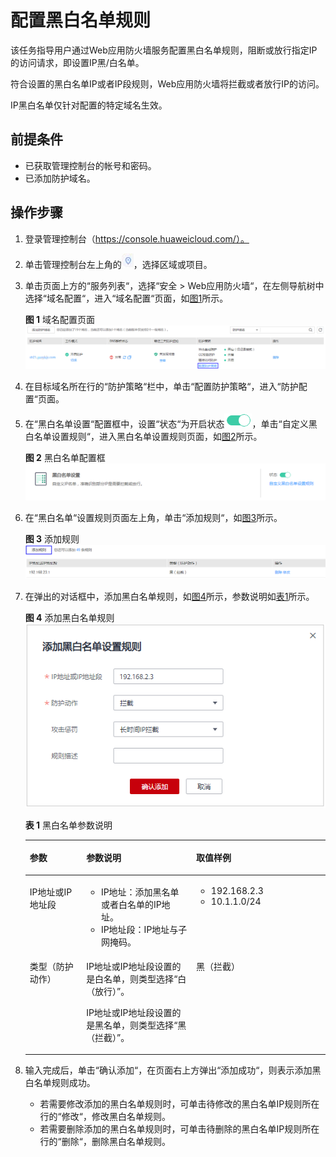 # 配置黑白名单规则<a name="waf_01_0012"></a>

该任务指导用户通过Web应用防火墙服务配置黑白名单规则，阻断或放行指定IP的访问请求，即设置IP黑/白名单。

符合设置的黑白名单IP或者IP段规则，Web应用防火墙将拦截或者放行IP的访问。

IP黑白名单仅针对配置的特定域名生效。

## 前提条件<a name="section2256777914731"></a>

-   已获取管理控制台的帐号和密码。
-   已添加防护域名。

## 操作步骤<a name="section61533550183130"></a>

1.  登录管理控制台（https://console.huaweicloud.com/）。
2.  单击管理控制台左上角的![](figures/选择区域图标.jpg)，选择区域或项目。
3.  单击页面上方的“服务列表“，选择“安全  \>  Web应用防火墙“，在左侧导航树中选择“域名配置“，进入“域名配置“页面，如[图1](#waf_01_0008_fig164792010154510)所示。

    **图 1**  域名配置页面<a name="waf_01_0008_fig164792010154510"></a>  
    ![](figures/域名配置页面-8.png "域名配置页面-8")

4.  在目标域名所在行的“防护策略“栏中，单击“配置防护策略“，进入“防护配置“页面。
5.  在“黑白名单设置“配置框中，设置“状态“为开启状态![](figures/开启图标-13.png)，单击“自定义黑白名单设置规则“，进入黑白名单设置规则页面，如[图2](#fig0358162863015)所示。

    **图 2**  黑白名单配置框<a name="fig0358162863015"></a>  
    ![](figures/黑白名单配置框.png "黑白名单配置框")

6.  在“黑白名单“设置规则页面左上角，单击“添加规则“，如[图3](#fig1102212335)所示。

    **图 3**  添加规则<a name="fig1102212335"></a>  
    ![](figures/添加规则-14.png "添加规则-14")

7.  在弹出的对话框中，添加黑白名单规则，如[图4](#fig22686744114137)所示，参数说明如[表1](#table27095251482)所示。

    **图 4**  添加黑白名单规则<a name="fig22686744114137"></a>  
    ![](figures/添加黑白名单规则.png "添加黑白名单规则")

    **表 1**  黑白名单参数说明

    <a name="table27095251482"></a>
    <table><thead align="left"><tr id="row137101425382"><th class="cellrowborder" valign="top" width="18.81188118811881%" id="mcps1.2.4.1.1"><p id="p7710142515815"><a name="p7710142515815"></a><a name="p7710142515815"></a>参数</p>
    </th>
    <th class="cellrowborder" valign="top" width="36.633663366336634%" id="mcps1.2.4.1.2"><p id="p871117253815"><a name="p871117253815"></a><a name="p871117253815"></a>参数说明</p>
    </th>
    <th class="cellrowborder" valign="top" width="44.554455445544555%" id="mcps1.2.4.1.3"><p id="p1571112518818"><a name="p1571112518818"></a><a name="p1571112518818"></a>取值样例</p>
    </th>
    </tr>
    </thead>
    <tbody><tr id="row20711192519818"><td class="cellrowborder" valign="top" width="18.81188118811881%" headers="mcps1.2.4.1.1 "><p id="p77111025289"><a name="p77111025289"></a><a name="p77111025289"></a>IP地址或IP地址段</p>
    </td>
    <td class="cellrowborder" valign="top" width="36.633663366336634%" headers="mcps1.2.4.1.2 "><a name="ul129831037141019"></a><a name="ul129831037141019"></a><ul id="ul129831037141019"><li>IP地址：添加黑名单或者白名单的IP地址。</li><li>IP地址段：IP地址与子网掩码。</li></ul>
    </td>
    <td class="cellrowborder" valign="top" width="44.554455445544555%" headers="mcps1.2.4.1.3 "><a name="ul77819464108"></a><a name="ul77819464108"></a><ul id="ul77819464108"><li>192.168.2.3</li><li>10.1.1.0/24</li></ul>
    </td>
    </tr>
    <tr id="row290515450818"><td class="cellrowborder" valign="top" width="18.81188118811881%" headers="mcps1.2.4.1.1 "><p id="p790512451282"><a name="p790512451282"></a><a name="p790512451282"></a>类型（防护动作）</p>
    </td>
    <td class="cellrowborder" valign="top" width="36.633663366336634%" headers="mcps1.2.4.1.2 "><p id="p0906145582"><a name="p0906145582"></a><a name="p0906145582"></a>IP地址或IP地址段设置的是白名单，则类型选择<span class="parmvalue" id="parmvalue114261318113320"><a name="parmvalue114261318113320"></a><a name="parmvalue114261318113320"></a>“白（放行）”</span>。</p>
    <p id="p1948734541416"><a name="p1948734541416"></a><a name="p1948734541416"></a>IP地址或IP地址段设置的是黑名单，则类型选择<span class="parmvalue" id="parmvalue3671615133316"><a name="parmvalue3671615133316"></a><a name="parmvalue3671615133316"></a>“黑（拦截）”</span>。</p>
    </td>
    <td class="cellrowborder" valign="top" width="44.554455445544555%" headers="mcps1.2.4.1.3 "><p id="p10436236121516"><a name="p10436236121516"></a><a name="p10436236121516"></a>黑（拦截）</p>
    </td>
    </tr>
    </tbody>
    </table>

8.  输入完成后，单击“确认添加“，在页面右上方弹出“添加成功“，则表示添加黑白名单规则成功。
    -   若需要修改添加的黑白名单规则时，可单击待修改的黑白名单IP规则所在行的“修改“，修改黑白名单规则。
    -   若需要删除添加的黑白名单规则时，可单击待删除的黑白名单IP规则所在行的“删除“，删除黑白名单规则。


